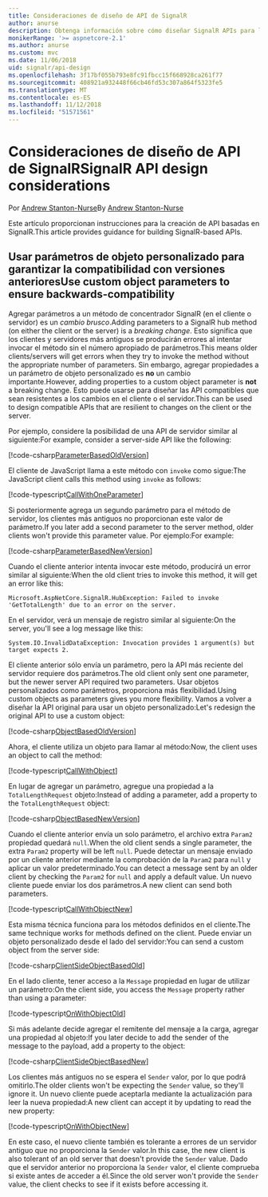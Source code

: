 ```yaml
---
title: Consideraciones de diseño de API de SignalR
author: anurse
description: Obtenga información sobre cómo diseñar SignalR APIs para la compatibilidad entre versiones de la aplicación.
monikerRange: '>= aspnetcore-2.1'
ms.author: anurse
ms.custom: mvc
ms.date: 11/06/2018
uid: signalr/api-design
ms.openlocfilehash: 3f17bf055b793e8fc91fbcc15f668928ca261f77
ms.sourcegitcommit: 408921a932448f66cb46fd53c307a864f5323fe5
ms.translationtype: MT
ms.contentlocale: es-ES
ms.lasthandoff: 11/12/2018
ms.locfileid: "51571561"
---
```

# <a name="signalr-api-design-considerations"></a><span data-ttu-id="6e564-103">Consideraciones de diseño de API de SignalR</span><span class="sxs-lookup"><span data-stu-id="6e564-103">SignalR API design considerations</span></span>

<span data-ttu-id="6e564-104">Por [Andrew Stanton-Nurse](https://twitter.com/anurse)</span><span class="sxs-lookup"><span data-stu-id="6e564-104">By [Andrew Stanton-Nurse](https://twitter.com/anurse)</span></span>

<span data-ttu-id="6e564-105">Este artículo proporcionan instrucciones para la creación de API basadas en SignalR.</span><span class="sxs-lookup"><span data-stu-id="6e564-105">This article provides guidance for building SignalR-based APIs.</span></span>

## <a name="use-custom-object-parameters-to-ensure-backwards-compatibility"></a><span data-ttu-id="6e564-106">Usar parámetros de objeto personalizado para garantizar la compatibilidad con versiones anteriores</span><span class="sxs-lookup"><span data-stu-id="6e564-106">Use custom object parameters to ensure backwards-compatibility</span></span>

<span data-ttu-id="6e564-107">Agregar parámetros a un método de concentrador SignalR (en el cliente o servidor) es un *cambio brusco*.</span><span class="sxs-lookup"><span data-stu-id="6e564-107">Adding parameters to a SignalR hub method (on either the client or the server) is a *breaking change*.</span></span> <span data-ttu-id="6e564-108">Esto significa que los clientes y servidores más antiguos se producirán errores al intentar invocar el método sin el número apropiado de parámetros.</span><span class="sxs-lookup"><span data-stu-id="6e564-108">This means older clients/servers will get errors when they try to invoke the method without the appropriate number of parameters.</span></span> <span data-ttu-id="6e564-109">Sin embargo, agregar propiedades a un parámetro de objeto personalizado es **no** un cambio importante.</span><span class="sxs-lookup"><span data-stu-id="6e564-109">However, adding properties to a custom object parameter is **not** a breaking change.</span></span> <span data-ttu-id="6e564-110">Esto puede usarse para diseñar las API compatibles que sean resistentes a los cambios en el cliente o el servidor.</span><span class="sxs-lookup"><span data-stu-id="6e564-110">This can be used to design compatible APIs that are resilient to changes on the client or the server.</span></span>

<span data-ttu-id="6e564-111">Por ejemplo, considere la posibilidad de una API de servidor similar al siguiente:</span><span class="sxs-lookup"><span data-stu-id="6e564-111">For example, consider a server-side API like the following:</span></span>

[!code-csharp[ParameterBasedOldVersion](api-design/sample/Samples.cs?name=ParameterBasedOldVersion)]

<span data-ttu-id="6e564-112">El cliente de JavaScript llama a este método con `invoke` como sigue:</span><span class="sxs-lookup"><span data-stu-id="6e564-112">The JavaScript client calls this method using `invoke` as follows:</span></span>

[!code-typescript[CallWithOneParameter](api-design/sample/Samples.ts?name=CallWithOneParameter)]

<span data-ttu-id="6e564-113">Si posteriormente agrega un segundo parámetro para el método de servidor, los clientes más antiguos no proporcionan este valor de parámetro.</span><span class="sxs-lookup"><span data-stu-id="6e564-113">If you later add a second parameter to the server method, older clients won't provide this parameter value.</span></span> <span data-ttu-id="6e564-114">Por ejemplo:</span><span class="sxs-lookup"><span data-stu-id="6e564-114">For example:</span></span>

[!code-csharp[ParameterBasedNewVersion](api-design/sample/Samples.cs?name=ParameterBasedNewVersion)]

<span data-ttu-id="6e564-115">Cuando el cliente anterior intenta invocar este método, producirá un error similar al siguiente:</span><span class="sxs-lookup"><span data-stu-id="6e564-115">When the old client tries to invoke this method, it will get an error like this:</span></span>

```
Microsoft.AspNetCore.SignalR.HubException: Failed to invoke 'GetTotalLength' due to an error on the server.
```

<span data-ttu-id="6e564-116">En el servidor, verá un mensaje de registro similar al siguiente:</span><span class="sxs-lookup"><span data-stu-id="6e564-116">On the server, you'll see a log message like this:</span></span>

```
System.IO.InvalidDataException: Invocation provides 1 argument(s) but target expects 2.
```

<span data-ttu-id="6e564-117">El cliente anterior sólo envía un parámetro, pero la API más reciente del servidor requiere dos parámetros.</span><span class="sxs-lookup"><span data-stu-id="6e564-117">The old client only sent one parameter, but the newer server API required two parameters.</span></span> <span data-ttu-id="6e564-118">Usar objetos personalizados como parámetros, proporciona más flexibilidad.</span><span class="sxs-lookup"><span data-stu-id="6e564-118">Using custom objects as parameters gives you more flexibility.</span></span> <span data-ttu-id="6e564-119">Vamos a volver a diseñar la API original para usar un objeto personalizado:</span><span class="sxs-lookup"><span data-stu-id="6e564-119">Let's redesign the original API to use a custom object:</span></span>

[!code-csharp[ObjectBasedOldVersion](api-design/sample/Samples.cs?name=ObjectBasedOldVersion)]

<span data-ttu-id="6e564-120">Ahora, el cliente utiliza un objeto para llamar al método:</span><span class="sxs-lookup"><span data-stu-id="6e564-120">Now, the client uses an object to call the method:</span></span>

[!code-typescript[CallWithObject](api-design/sample/Samples.ts?name=CallWithObject)]

<span data-ttu-id="6e564-121">En lugar de agregar un parámetro, agregue una propiedad a la `TotalLengthRequest` objeto:</span><span class="sxs-lookup"><span data-stu-id="6e564-121">Instead of adding a parameter, add a property to the `TotalLengthRequest` object:</span></span>

[!code-csharp[ObjectBasedNewVersion](api-design/sample/Samples.cs?name=ObjectBasedNewVersion&highlight=4,9-13)]

<span data-ttu-id="6e564-122">Cuando el cliente anterior envía un solo parámetro, el archivo extra `Param2` propiedad quedará `null`.</span><span class="sxs-lookup"><span data-stu-id="6e564-122">When the old client sends a single parameter, the extra `Param2` property will be left `null`.</span></span> <span data-ttu-id="6e564-123">Puede detectar un mensaje enviado por un cliente anterior mediante la comprobación de la `Param2` para `null` y aplicar un valor predeterminado.</span><span class="sxs-lookup"><span data-stu-id="6e564-123">You can detect a message sent by an older client by checking the `Param2` for `null` and apply a default value.</span></span> <span data-ttu-id="6e564-124">Un nuevo cliente puede enviar los dos parámetros.</span><span class="sxs-lookup"><span data-stu-id="6e564-124">A new client can send both parameters.</span></span>

[!code-typescript[CallWithObjectNew](api-design/sample/Samples.ts?name=CallWithObjectNew)]

<span data-ttu-id="6e564-125">Esta misma técnica funciona para los métodos definidos en el cliente.</span><span class="sxs-lookup"><span data-stu-id="6e564-125">The same technique works for methods defined on the client.</span></span> <span data-ttu-id="6e564-126">Puede enviar un objeto personalizado desde el lado del servidor:</span><span class="sxs-lookup"><span data-stu-id="6e564-126">You can send a custom object from the server side:</span></span>

[!code-csharp[ClientSideObjectBasedOld](api-design/sample/Samples.cs?name=ClientSideObjectBasedOld)]

<span data-ttu-id="6e564-127">En el lado cliente, tener acceso a la `Message` propiedad en lugar de utilizar un parámetro:</span><span class="sxs-lookup"><span data-stu-id="6e564-127">On the client side, you access the `Message` property rather than using a parameter:</span></span>

[!code-typescript[OnWithObjectOld](api-design/sample/Samples.ts?name=OnWithObjectOld)]

<span data-ttu-id="6e564-128">Si más adelante decide agregar el remitente del mensaje a la carga, agregar una propiedad al objeto:</span><span class="sxs-lookup"><span data-stu-id="6e564-128">If you later decide to add the sender of the message to the payload, add a property to the object:</span></span>

[!code-csharp[ClientSideObjectBasedNew](api-design/sample/Samples.cs?name=ClientSideObjectBasedNew&highlight=5)]

<span data-ttu-id="6e564-129">Los clientes más antiguos no se espera el `Sender` valor, por lo que podrá omitirlo.</span><span class="sxs-lookup"><span data-stu-id="6e564-129">The older clients won't be expecting the `Sender` value, so they'll ignore it.</span></span> <span data-ttu-id="6e564-130">Un nuevo cliente puede aceptarla mediante la actualización para leer la nueva propiedad:</span><span class="sxs-lookup"><span data-stu-id="6e564-130">A new client can accept it by updating to read the new property:</span></span>

[!code-typescript[OnWithObjectNew](api-design/sample/Samples.ts?name=OnWithObjectNew&highlight=2-5)]

<span data-ttu-id="6e564-131">En este caso, el nuevo cliente también es tolerante a errores de un servidor antiguo que no proporciona la `Sender` valor.</span><span class="sxs-lookup"><span data-stu-id="6e564-131">In this case, the new client is also tolerant of an old server that doesn't provide the `Sender` value.</span></span> <span data-ttu-id="6e564-132">Dado que el servidor anterior no proporciona la `Sender` valor, el cliente comprueba si existe antes de acceder a él.</span><span class="sxs-lookup"><span data-stu-id="6e564-132">Since the old server won't provide the `Sender` value, the client checks to see if it exists before accessing it.</span></span>
